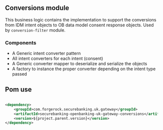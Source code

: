 ## Conversions module

This business logic contains the implementation to support the conversions from IDM intent objects to OB data model
consent response objects.
Used by `conversion-filter` module.

### Components

- A Generic intent converter pattern
- All intent converters for each intent (consent)
- A Generic converter mapper to deserialize and serialize the objects
- A factory to instance the proper converter depending on the intent type passed

## Pom use

```xml

<dependency>
    <groupId>com.forgerock.securebanking.uk.gateway</groupId>
    <artifactId>securebanking-openbanking-uk-gateway-conversions</artifactId>
    <version>${project.parent.version}</version>
</dependency>
```
